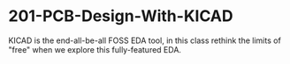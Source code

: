 201-PCB-Design-With-KICAD
=========================

KICAD is the end-all-be-all FOSS EDA tool, in this class rethink the limits of "free" when we explore this fully-featured EDA.
